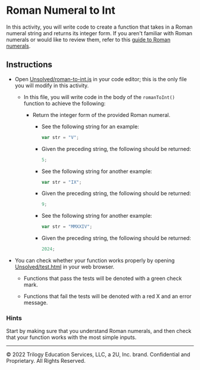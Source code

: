 # Roman Numeral to Int

In this activity, you will write code to create a function that takes in a Roman numeral string and returns its integer form. If you aren't familiar with Roman numerals or would like to review them, refer to this [guide to Roman numerals](https://reference.yourdictionary.com/resources/romanums.html).

## Instructions

* Open [Unsolved/roman-to-int.js](Unsolved/roman-to-int.js) in your code editor; this is the only file you will modify in this activity.

  * In this file, you will write code in the body of the `romanToInt()` function to achieve the following:

    * Return the integer form of the provided Roman numeral.

      * See the following string for an example:

        ```js
        var str = "V";
        ```

      * Given the preceding string, the following should be returned:

        ```js
        5;
        ```

      * See the following string for another example:

        ```js
        var str = "IX";
        ```

      * Given the preceding string, the following should be returned:

        ```js
        9;
        ```

      * See the following string for another example:

          ```js
          var str = "MMXXIV";
          ```

      * Given the preceding string, the following should be returned:

        ```js
        2024;
        ```

* You can check whether your function works properly by opening [Unsolved/test.html](Unsolved/test.html) in your web browser.

  * Functions that pass the tests will be denoted with a green check mark.

  * Functions that fail the tests will be denoted with a red X and an error message.

### Hints

Start by making sure that you understand Roman numerals, and then check that your function works with the most simple inputs.

---
© 2022 Trilogy Education Services, LLC, a 2U, Inc. brand. Confidential and Proprietary. All Rights Reserved.

